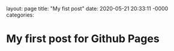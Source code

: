 layout: page
title: "My fist post"
date: 2020-05-21 20:33:11 -0000
categories: 

# My first post for Github Pages